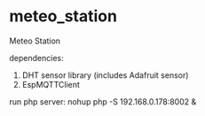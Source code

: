 # meteo_station
Meteo Station

dependencies:
1. DHT sensor library (includes Adafruit sensor)
2. EspMQTTClient

run php server:
nohup php -S 192.168.0.178:8002 &
